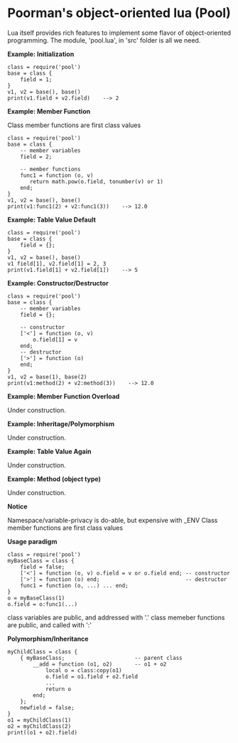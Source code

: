 # Poorman's object-oriented lua (Pool)

Lua itself provides rich features to implement some flavor of object-oriented programming.
The module, 'pool.lua', in 'src' folder is all we need.

**Example: Initialization**

    class = require('pool')
    base = class {
        field = 1;
    }
    v1, v2 = base(), base()
    print(v1.field + v2.field)    --> 2

**Example: Member Function**

Class member functions are first class values

    class = require('pool')
    base = class {
        -- member variables
        field = 2;

        -- member functions
        func1 = function (o, v)
           return math.pow(o.field, tonumber(v) or 1)
        end;
    }
    v1, v2 = base(), base()
    print(v1:func1(2) + v2:func1(3))    --> 12.0


**Example: Table Value Default**

    class = require('pool')
    base = class {
        field = {};
    }
    v1, v2 = base(), base()
    v1 field[1], v2.field[1] = 2, 3
    print(v1.field[1] + v2.field[1])    --> 5

**Example: Constructor/Destructor**

    class = require('pool')
    base = class {
        -- member variables
        field = {};

        -- constructor
        ['<'] = function (o, v)
            o.field[1] = v
        end;
        -- destructor
        ['>'] = function (o)
        end;
    }
    v1, v2 = base(1), base(2)
    print(v1:method(2) + v2:method(3))    --> 12.0

**Example: Member Function Overload**

Under construction.

**Example: Inheritage/Polymorphism**

Under construction.

**Example: Table Value Again**

Under construction.

**Example: Method (object type)**

Under construction.

**Notice**

Namespace/variable-privacy is do-able, but expensive with \_ENV
Class member functions are first class values

**Usage paradigm**

    class = require('pool')
    myBaseClass = class {
        field = false;
        ['<'] = function (o, v) o.field = v or o.field end; -- constructor
        ['>'] = function (o) end;                           -- destructor
        func1 = function (o, ...) ... end;
    }
    o = myBaseClass(1)
    o.field = o:func1(...)

class variables are public, and addressed with '.'
class memeber functions are public, and called with ':'

**Polymorphism/Inheritance**

    myChildClass = class {
        { myBaseClass;                      -- parent class
            __add = function (o1, o2)       -- o1 + o2
                local o = class:copy(o1)
                o.field = o1.field + o2.field
                ...
                return o
            end;
        };
        newfield = false;
    }
    o1 = myChildClass(1)
    o2 = myChildClass(2)
    print((o1 + o2).field)
